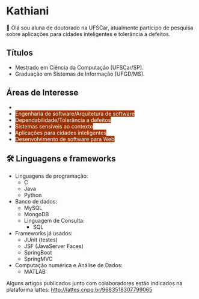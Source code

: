 
# Kathiani 

🙂 Olá sou aluna de doutorado na UFSCar, atualmente participo de pesquisa sobre aplicações para cidades inteligentes e tolerância a defeitos.

## Títulos
- Mestrado em Ciência da Computação [UFSCar/SP].
- Graduação em Sistemas de Informação [UFGD/MS].

## Áreas de Interesse
- <ul dir="auto">
<li><span style="color: #ffffff; background-color: #993300;">Engenharia de software/Arquitetura de software</span></li>
<li><span style="color: #ffffff; background-color: #993300;">Dependabilidade/Toler&acirc;ncia a defeitos</span></li>
<li><span style="color: #ffffff; background-color: #993300;">Sistemas sens&iacute;veis ao contexto</span></li>
<li><span style="color: #ffffff; background-color: #993300;">Aplica&ccedil;&otilde;es para cidades inteligentes</span></li>
<li><span style="color: #ffffff; background-color: #993300;">Desenvolvimento de software para Web</span></li>
</ul> 
 
 ## 🛠️ Linguagens e frameworks 
- Linguagens de programação:
  - C
  - Java
  - Python
- Banco de dados:
    - MySQL
    - MongoDB
    - Linguagem de Consulta:
       - SQL    
- Frameworks já usados:
  - JUnit (testes)
  - JSF (JavaServer Faces)
  - SpringBoot
  - SpringMVC 
- Computação numérica e Análise de Dados:
  -   MATLAB
 
 Alguns artigos publicados junto com colaboradores estão indicados na plataforma lattes: http://lattes.cnpq.br/9683518307799065


